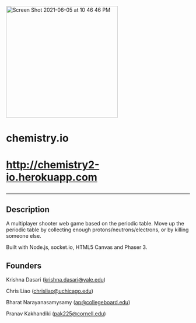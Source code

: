 <img width="306" alt="Screen Shot 2021-06-05 at 10 46 46 PM" src="https://user-images.githubusercontent.com/32230561/120913950-a0f41980-c64f-11eb-8516-0acacb83e4b4.png">

<h1> chemistry.io <h1>
  <a href = "http://chemistry2-io.herokuapp.com">http://chemistry2-io.herokuapp.com</a>

------------------------------------------------------------------------------------
## Description
A multiplayer shooter web game based on the periodic table. Move up the periodic table by collecting enough protons/neutrons/electrons, or by killing someone else.

Built with Node.js, socket.io, HTML5 Canvas and Phaser 3.

  
## Founders

Krishna Dasari (krishna.dasari@yale.edu)
  
Chris Liao (chrisliao@uchicago.edu)
  
Bharat Narayanasamysamy (ap@collegeboard.edu)

Pranav Kakhandiki (pak225@cornell.edu)
